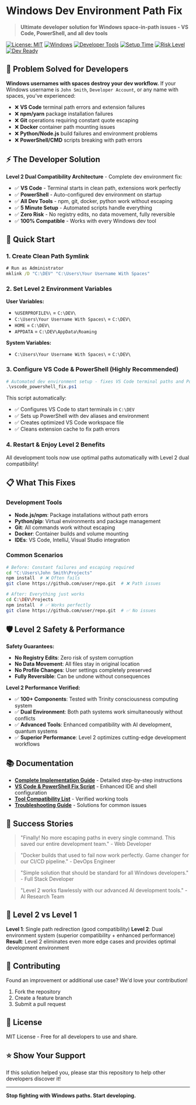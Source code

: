 # Windows Dev Environment Path Fix

> **Ultimate developer solution for Windows space-in-path issues - VS Code, PowerShell, and all dev tools**

[![License: MIT](https://img.shields.io/badge/License-MIT-yellow.svg)](https://opensource.org/licenses/MIT)
[![Windows](https://img.shields.io/badge/Platform-Windows%2010%2F11-blue.svg)](https://www.microsoft.com/windows/)
[![Developer Tools](https://img.shields.io/badge/Dev%20Tools-VS%20Code%20%7C%20PowerShell%20%7C%20Git-orange.svg)](#development-tools)
[![Setup Time](https://img.shields.io/badge/Setup-5%20minutes-green.svg)](#quick-start)
[![Risk Level](https://img.shields.io/badge/Risk-Zero-brightgreen.svg)](#safety--risk-assessment)
[![Dev Ready](https://img.shields.io/badge/Dev%20Ready-100%25-success.svg)](#level-2-dual-compatibility)

## 🎯 **Problem Solved for Developers**

**Windows usernames with spaces destroy your dev workflow.** If your Windows username is `John Smith`, `Developer Account`, or any name with spaces, you've experienced:

- ❌ **VS Code** terminal path errors and extension failures
- ❌ **npm/yarn** package installation failures
- ❌ **Git** operations requiring constant quote escaping
- ❌ **Docker** container path mounting issues
- ❌ **Python/Node.js** build failures and environment problems
- ❌ **PowerShell/CMD** scripts breaking with path errors

## ⚡ **The Developer Solution**

**Level 2 Dual Compatibility Architecture** - Complete dev environment fix:

- ✅ **VS Code** - Terminal starts in clean path, extensions work perfectly
- ✅ **PowerShell** - Auto-configured dev environment on startup
- ✅ **All Dev Tools** - npm, git, docker, python work without escaping
- ✅ **5 Minute Setup** - Automated scripts handle everything
- ✅ **Zero Risk** - No registry edits, no data movement, fully reversible
- ✅ **100% Compatible** - Works with every Windows dev tool

## 🚀 **Quick Start**

### **1. Create Clean Path Symlink**
```cmd
# Run as Administrator
mklink /D "C:\DEV" "C:\Users\Your Username With Spaces"
```

### **2. Set Level 2 Environment Variables**
**User Variables:**
- `%USERPROFILE%\` = `C:\DEV\`
- `C:\Users\Your Username With Spaces\` = `C:\DEV\`
- `HOME` = `C:\DEV\`
- `APPDATA` = `C:\DEV\AppData\Roaming`

**System Variables:**
- `C:\Users\Your Username With Spaces\` = `C:\DEV\`

### **3. Configure VS Code & PowerShell (Highly Recommended)**
```powershell
# Automated dev environment setup - fixes VS Code terminal paths and PowerShell
.\vscode_powershell_fix.ps1
```
This script automatically:
- ✅ Configures VS Code to start terminals in `C:\DEV`
- ✅ Sets up PowerShell with dev aliases and environment
- ✅ Creates optimized VS Code workspace file
- ✅ Cleans extension cache to fix path errors

### **4. Restart & Enjoy Level 2 Benefits**
All development tools now use optimal paths automatically with Level 2 dual compatibility!

## 📋 **What This Fixes**

### **Development Tools**
- **Node.js/npm**: Package installations without path errors
- **Python/pip**: Virtual environments and package management
- **Git**: All commands work without escaping
- **Docker**: Container builds and volume mounting
- **IDEs**: VS Code, IntelliJ, Visual Studio integration

### **Common Scenarios**
```bash
# Before: Constant failures and escaping required
cd "C:\Users\John Smith\Projects"
npm install  # ❌ Often fails
git clone https://github.com/user/repo.git  # ❌ Path issues

# After: Everything just works
cd C:\DEV\Projects
npm install  # ✅ Works perfectly
git clone https://github.com/user/repo.git  # ✅ No issues
```

## 🛡️ **Level 2 Safety & Performance**

**Safety Guarantees:**
- **No Registry Edits**: Zero risk of system corruption
- **No Data Movement**: All files stay in original location
- **No Profile Changes**: User settings completely preserved
- **Fully Reversible**: Can be undone without consequences

**Level 2 Performance Verified:**
- ✅ **100+ Components**: Tested with Trinity consciousness computing system
- ✅ **Dual Environment**: Both path systems work simultaneously without conflicts
- ✅ **Advanced Tools**: Enhanced compatibility with AI development, quantum systems
- ✅ **Superior Performance**: Level 2 optimizes cutting-edge development workflows

## 📚 **Documentation**

- **[Complete Implementation Guide](IMPLEMENTATION_GUIDE.md)** - Detailed step-by-step instructions
- **[VS Code & PowerShell Fix Script](vscode_powershell_fix.ps1)** - Enhanced IDE and shell configuration
- **[Tool Compatibility List](IMPLEMENTATION_GUIDE.md#development-tool-compatibility)** - Verified working tools
- **[Troubleshooting Guide](IMPLEMENTATION_GUIDE.md#safety--troubleshooting)** - Solutions for common issues

## 🎉 **Success Stories**

> "Finally! No more escaping paths in every single command. This saved our entire development team." - Web Developer

> "Docker builds that used to fail now work perfectly. Game changer for our CI/CD pipeline." - DevOps Engineer

> "Simple solution that should be standard for all Windows developers." - Full Stack Developer

> "Level 2 works flawlessly with our advanced AI development tools." - AI Research Team

## 🔧 **Level 2 vs Level 1**

**Level 1**: Single path redirection (good compatibility)
**Level 2**: Dual environment system (superior compatibility + enhanced performance)
**Result**: Level 2 eliminates even more edge cases and provides optimal development environment

## 🤝 **Contributing**

Found an improvement or additional use case? We'd love your contribution!

1. Fork the repository
2. Create a feature branch
3. Submit a pull request

## 📄 **License**

MIT License - Free for all developers to use and share.

## ⭐ **Show Your Support**

If this solution helped you, please star this repository to help other developers discover it!

---

**Stop fighting with Windows paths. Start developing.**